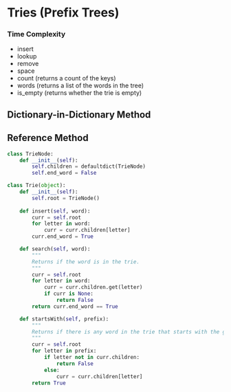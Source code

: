 # Tries (Prefix Trees)

### Time Complexity

- insert
- lookup
- remove
- space
- count (returns a count of the keys)
- words (returns a list of the words in the tree)
- is_empty (returns whether the trie is empty)

## Dictionary-in-Dictionary Method



## Reference Method

```python
class TrieNode:
    def __init__(self):
        self.children = defaultdict(TrieNode)
        self.end_word = False

class Trie(object):
    def __init__(self):
        self.root = TrieNode()
    
    def insert(self, word):
        curr = self.root
        for letter in word:
            curr = curr.children[letter]
        curr.end_word = True

    def search(self, word):
        """
        Returns if the word is in the trie.
        """
        curr = self.root
        for letter in word:
            curr = curr.children.get(letter)
            if curr is None:
                return False
        return curr.end_word == True

    def startsWith(self, prefix):
        """
        Returns if there is any word in the trie that starts with the given prefix.
        """
        curr = self.root
        for letter in prefix:
            if letter not in curr.children:
                return False
            else:
                curr = curr.children[letter]
        return True
```

